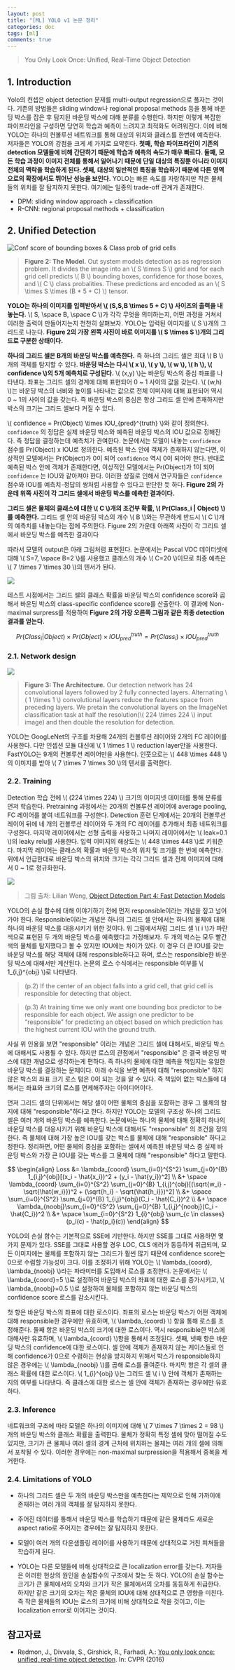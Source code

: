 ```yaml
---
layout: post
title: "[ML] YOLO v1 논문 정리"
categories: doc
tags: [ml]
comments: true
---
```


> You Only Look Once: Unified, Real-Time Object Detection

## 1. Introduction

Yolo의 컨셉은 object detection 문제를 multi-output regression으로 풀자는 것이다. 기존의 방법들은 sliding window나 regional proposal methods 등을 통해 바운딩 박스를 잡은 후 탐지된 바운딩 박스에 대해 분류를 수행한다. 하지만 이렇게 복잡한 파이프라인을 구성하면 당연히 학습과 예측이 느려지고 최적화도 어려워진다. 이에 비해 YOLO는 하나의 컨볼루션 네트워크를 통해 대상의 위치와 클래스를 한번에 예측한다. 저자들은 YOLO의 강점을 크게 세 가지로 요약힌다. **첫째, 학습 파이프라인이 기존의 detection 모델들에 비해 간단하기 때문에 학습과 예측의 속도가 매우 빠르다. 둘째, 모든 학습 과정이 이미지 전체를 통해서 일어나기 때문에 단일 대상의 특징뿐 아니라 이미지 전체의 맥락을 학습하게 된다. 셋째, 대상의 일반적인 특징을 학습하기 때문에 다른 영역으로의 확장에서도 뛰어난 성능을 보인다.** YOLO는 빠른 속도를 자랑하지만 작은 물체들의 위치를 잘 탐지하지 못한다. 여기에는 일종의 trade-off 관계가 존재한다.

- DPM: sliding window approach + classification
- R-CNN: regional proposal methods + classification

## 2. Unified Detection

![Conf score of bounding boxes & Class prob of grid cells](/assets/img/yolov1-1.png)

> **Figure 2: The Model.** Out system models detection as as regression problem. It divides the image into an \\( S \times S \\) grid and for each grid cell predicts \\( B \\) bounding boxes, confidence for those boxes, and \\( C \\) class probalities. These predictions ard encoded as an \\( S \times S \times (B * 5 + C) \\) tensor.

**YOLO는 하나의 이미지를 입력받아서 \\( (S,S,B \times 5 + C) \\) 사이즈의 출력을 내놓는다.** \\( S, \space B, \space C \\)가 각각 무엇을 의미하는지, 어떤 과정을 거쳐서 이러한 출력이 만들어지는지 천천히 살펴보자. YOLO는 입력된 이미지를 \\( S \\)개의 그리드로 나눈다. **Figure 2의 가장 왼쪽 사진이 바로 이미지를 \\( S \times S \\)개의 그리드로 구분한 상태이다.**

**하나의 그리드 셀은 B개의 바운딩 박스를 예측한다.** 즉 하나의 그리드 셀은 최대 \\( B \\)개의 객체를 탐지할 수 있다. **바운딩 박스는 다시 \\( x \\), \\( y \\), \\( w \\), \\( h \\), \\( confidence \\)의 5개 예측치로 구성된다.** \\( (x,y) \\)는 바운딩 박스의 중심 좌표를 나타낸다. 좌표는 그리드 셀의 경계에 대해 표현되어 0 ~ 1 사이의 값을 갖는다. \\( (w,h) \\)는 바운딩 박스의 너비와 높이를 나타내는 값으로 전체 이미지에 대해 표현되어 역시 0 ~ 1의 사이의 값을 갖는다. 즉 바운딩 박스의 중심은 항상 그리드 셀 안에 존재하지만 박스의 크기는 그리드 셀보다 커질 수 있다. 

\\( confidence = Pr(Object) \times IOU_{pred}^{truth} \\)와 같이 정의한다. `confidence` 의 정답은 실제 바운딩 박스와 예측된 바운딩 박스의 IOU 값으로 정해진다. 즉 정답을 결정하는데 예측치가 관여한다. 논문에서는 모델이 내놓는 `confidence` 점수를 Pr(Object) x IOU로 정의한다. 예측된 박스 안에 객체가 존재하지 않는다면, 이상적인 모델에서는 Pr(Object)가 0이 되어  `confidence` 역시 0이 되어야 한다. 반대로 예측된 박스 안에 객체가 존재한다면, 이상적인 모델에서는 Pr(Object)가 1이 되어  `confidence` 는 IOU와 같아져야 한다. 이러한 성질로 인해서 연구자들은 `confidence` 점수와 IOU를 예측치-정답의 쌍처럼 사용할 수 있다고 판단한 듯 하다. **Figure 2의 가운데 위쪽 사진이 각 그리드 셀에서 바운딩 박스를 예측한 결과이다.**

**그리드 셀은 물체의 클래스에 대한 \\( C \\)개의 조건부 확률, \\( Pr(Class_i \| Object) \\)를 예측한다.** 그리드 셀 안의 바운딩 박스의 개수 \\( B \\)와는 무관하게 반드시 \\( C \\)개의 예측치를 내놓는다는 점에 주의한다. Figure 2의 가운데 아래쪽 사진이 각 그리드 셀에서 바운딩 박스를 예측한 결과이다

따라서 모델의 output은 아래 그림처럼 표현된다. 논문에서는 Pascal VOC 데이터셋에 대해 \\( S=7, \space B=2 \\)를 사용했고 클래스의 개수 \\( C=20 \\)이므로 최종 예측은 \\( 7 \times 7 \times 30 \\)의 텐서가 된다.

![](https://miro.medium.com/max/700/1*YG6heD55fEmZeUKRSlsqlA.png)

테스트 시점에서는 그리드 셀의 클래스 확률을 바운딩 박스의 confidence score와 곱해서 바운딩 박스의 class-specific confidence score를 산출한다. 이 결과에 Non-maximal surpress를 적용하여 **Figure 2의 가장 오른쪽 그림과 같은 최종 detection 결과를 얻는다.**


$$
Pr(Class_i|Object) \times Pr(Object) \times IOU^{truth}_{pred} = Pr(Class_i) \times IOU^{truth}_{pred}
$$


### 2.1. Network design

![](/assets/img/yolov1-2.png)

> **Figure 3: The Architecture.** Our detection network has 24 convolutional layers followed by 2 fully connected layers. Alternating \\( 1 \times 1 \\) convolutional layers reduce the features space from preceding layers. We pretain the convolutional layers on the ImageNet classification task at half the resolution(\\( 224 \times 224 \\) input image) and then double the resolution for detection.

YOLO는 GoogLeNet의 구조를 차용해 24개의 컨볼루션 레이어와 2개의 FC 레이어를 사용한다. 다만 인셉션 모듈 대신에 \\( 1 \times 1 \\) reduction layer만을 사용한다. FastYOLO는 9개의 컨볼루션 레이어만을 사용한다. 인풋으로는 \\( 448 \times 448 \\)의 이미지를 받아 \\( 7 \times 7 \times 30 \\)의 텐서를 출력한다.

### 2.2. Training

Detection 학습 전에 \\( (224 \times 224) \\) 크기의 이미지넷 데이터를 통해 분류를 먼저 학습한다. Pretraining 과정에서는 20개의 컨볼루션 레이어에 average pooling, FC 레이어를 붙여 네트워크를 구성한다. Detection 훈련 단계에서는 20개의 컨볼루션 레이어 뒤에 네 개의 컨볼루션 레이어와 두 개의 FC 레이어를 추가해서 최종 네트워크를 구성한다. 마지막 레이어에서는 선형 출력을 사용하고 나머지 레이어에서는 \\( leak=0.1 \\)의 leaky relu를 사용한다. 입력 이미지의 해상도는 \\( 448 \times 448 \\)로 키워준다. 마지막 레이어는 클래스의 확률과 바운딩 박스의 위치 및 크기를 한 번에 예측한다. 위에서 언급한대로 바운딩 박스의 위치와 크기는 각각 그리드 셀과 전체 이미지에 대해서 0 ~ 1로 정규화한다.

![](https://lilianweng.github.io/lil-log/assets/images/yolo-responsible-predictor.png)

> 그림 출처: Lilian Weng, [Object Detection Part 4: Fast Detection Models](https://lilianweng.github.io/lil-log/2018/12/27/object-detection-part-4.html)

YOLO의 손실 함수에 대해 이야기하기 전에 먼저 responsible이라는 개념을 짚고 넘어가야 한다. Responsible이라는 개념은 하나의 그리드 셀 안에서는 하나의 물체에 대해 하나의 바운딩 박스를 대응시키기 위한 것이다. 위 그림에서처럼 그리드 셀 \\( i \\)가 파란색으로 표현된 두 개의 바운딩 박스를 예측했다고 가정해보자. 두 개의 박스는 모두 빨간색의 물체를 탐지했다고 볼 수 있지만 IOU에는 차이가 있다. 이 경우 더 큰 IOU를 갖는 바운딩 박스를 해당 객체에 대해 responsible하다고 하며, 로스는 responsible한 바운딩 박스에 대해서만 계산된다. 논문의 로스 수식에서는 responsible 여부를 \\( 1_{i,j}^{obj} \\)로 나타낸다.  

> (p.2) If the center of an object falls into a grid cell, that grid cell is responsible for detecting that object.

> (p.3) At training time we only want one bounding box predictor to be responsible for each object. We assign one predictor to be “responsible” for predicting an object based on which prediction has the highest current IOU with the ground truth.


사실 위 인용을 보면 "responsible" 이라는 개념은 그리드 셀에 대해서도, 바운딩 박스에 대해서도 사용될 수 있다. 하지만 로스의 관점에서 "responsible" 은 결국 바운딩 박스에 대한 개념으로 생각하는게 편하다. 즉 하나의 물체에 대한 예측을 책임지는 유일한 바운딩 박스를 결정하는 문제이다. 아래 수식을 보면 예측에 대해 "responsible" 하지 않은 박스의 좌표 크기 로스 텀은 0이 되는 것을 알 수 있다. 즉 책임이 없는 박스들에 대해서는 좌표와 크기의 로스를 면제해주자는 아이디어이다.

먼저 그리드 셀의 단위에서는 해당 셀이 어떤 물체의 중심을 포함하는 경우 그 물체의 탐지에 대해 "responsible"하다고 한다. 하지만 YOLO는 모델의 구조상 하나의 그리드 셀은 여러 개의 바운딩 박스를 예측한다. 논문예써는 하나의 물체에 대해 정확히 하나의 바운딩 박스를 대응시키기 위해 바운딩 박스에 대해서도 "responsible" 의 조건을 정의한다. 즉 물체에 대해 가장 높은 IOU를 갖는 박스를 물체에 대해 "responsible" 하다고 정한다. 정리하면, 어떤 물체의 중심을 포함하는 셀에서 예측된 바운딩 박스 중 실제 바운딩 박스와 가장 큰 IOU를 갖는 박스를 그 물체에 대해 "responsible" 하다고 말한다. 


$$
\begin{align}
Loss &= \lambda_{coord} \sum_{i=0}^{S^2} \sum_{j=0}^{B} 1_{i,j}^{obj}[(x_i - \hat{x_i})^2 + (y_i - \hat{y_i})^2] \\
&+ \space \lambda_{coord} \sum_{i=0}^{S^2} \sum_{j=0}^{B} 1_{i,j}^{obj}[(\sqrt{w_i} - \sqrt{\hat{w_i}})^2 + (\sqrt{h_i} - \sqrt{\hat{h_i}})^2] \\
&+ \space \sum_{i=0}^{S^2} \sum_{j=0}^{B} 1_{i,j}^{obj}(C_i - \hat{C_i})^2 \\
&+ \space \lambda_{noobj}\sum_{i=0}^{S^2} \sum_{j=0}^{B} 1_{i,j}^{noobj}(C_i - \hat{C_i})^2 \\
&+ \space \sum_{i=0}^{S^2} 1_{i}^{obj} \sum_{c \in classes} (p_i(c) - \hat{p_i}(c)) 
\end{align}
$$


YOLO의 손실 함수는 기본적으로 SSE에 기반한다. 하지만 SSE를 그대로 사용하면 몇 가지 문제가 있다. SSE를 그대로 사용할 경우 LOC, CLS 에러가 동등하게 취급되며, 모든 이미지에는 물체를 포함하지 않는 그리드가 훨씬 많기 때문에 confidence score는 0으로 수렴할 가능성이 크다. 이를 조정하기 위해 YOLO는 \\( \lambda_{coord}, \lambda_{noobj} \\)라는 파라미터를 도입해서 로스를 조정한다. 논문에서는 \\( \lambda_{coord}=5 \\)로 설정하여 바운딩 박스의 좌표에 대한 로스를 증가시키고, \\( \lambda_{noobj}=0.5 \\)로 설정하여 물체를 포함하지 않는 바운딩 박스의 confidence score 로스를 감소시킨다.

첫 항은 바운딩 박스의 좌표에 대한 로스이다. 좌표의 로스는 바운딩 박스가 어떤 객체에 대해 responsible한 경우에만 유효하며, \\( \lambda_{coord} \\) 항을 통해 로스를 조정해준다. 둘째 항은 바운딩 박스의 크기에 대한 로스이다. 역시 responsible한 박스에 대해사만 유효하며, \\( \lambda_{coord} \\)항을 통해서 조정된다. 셋째, 넷째 항은 바운딩 박스의 confidence에 대한 로스이다. 셀 안에 객체가 존재하지 않는 케이스들로 인해 confidence가 0으로 수렴하는 현상을 방지하지 위해서 박스가 responsible하지 않은 경우에는 \\( \lambda_{noobj} \\)를 곱해 로스를 줄여준다. 마지막 항은 각 셀의 클래스 확률에 대한 로스이다. \\( 1_{i}^{obj} \\)는 그리드 셀 \\( i \\) 안에 객체가 존재하는지의 여부를 나타낸다. 즉 클래스에 대한 로스는 셀 안에 객체가 존재하는 경우에만 유효하다.

### 2.3. Inference

네트워크의 구조에 따라 모델은 하나의 이미지에 대해 \\( 7 \times 7 \times 2 = 98 \\)개의 바운딩 박스와 클래스 확률을 출력한다. 물체가 정확히 특정 셀에 맞아 떨어질 수도 있지만, 크기가 큰 물체나 여러 셀의 경계 근처에 위치하는 물체는 여러 개의 셀에 의해서 포착될 수 있다. 이러한 경우에는 non-maximal surpression을 적용해서 중복을 제거한다. 

### 2.4. Limitations of YOLO

- 하나의 그리드 셀은 두 개의 바운딩 박스만을 예측한다는 제약으로 인해 가까이에 존재하는 여러 개의 객체를 잘 탐지하지 못한다.

- 주어진 데이터를 통해서 바운딩 박스를 학습하기 때문에 같은 물체라도 새로운 aspect ratio로 주어지는 경우에는 잘 탐지하지 못한다. 

- 모델이 여러 개의 다운샘플링 레이어를 사용하기 때문에 상대적으로 거친 피쳐들을 학습하게 된다.

- YOLO는 다른 모델들에 비해 상대적으로 큰 localization error를 갖는다. 저자들은 이러한 현상의 원인을 손실함수의 구조에서 찾는 듯 하다. YOLO의 손실 함수는 크기가 큰 물체에서의 오차와 크기가 작은 물체에서의 오차를 동등하게 취급한다. 하지만 같은 크기의 오차는 작은 물체의 IOU에 대해 상대적으로 큰 영향을 미친다. 즉 작은 물체들의 IOU는 로스의 크기에 비해 상대적으로 작을 것이고, 이는 localization error로 이어지는 것이다.

## 참고자료

- Redmon, J., Divvala, S., Girshick, R., Farhadi, A.: [You only look once: unified, real-time object detection](https://arxiv.org/abs/1506.02640). In: CVPR (2016)